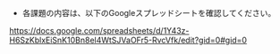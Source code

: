 * 各課題の内容は、以下のGoogleスプレッドシートを確認してください。

https://docs.google.com/spreadsheets/d/1Y43z-H6SzKblxEiSnK10Bn8el4WtSJVaOFr5-RvcVfk/edit?gid=0#gid=0
